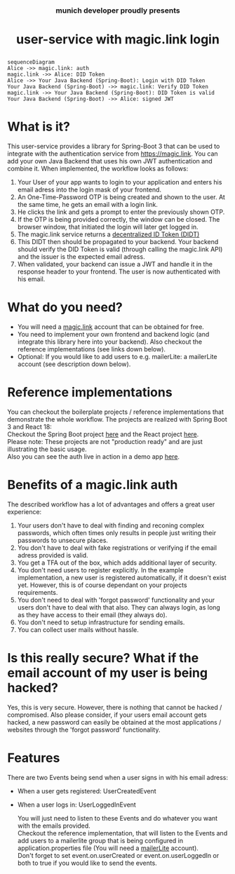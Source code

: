 ### <p align=center>munich developer proudly presents</p>
# <p align=center>user-service with magic.link login</p>

```mermaid
sequenceDiagram
Alice ->> magic.link: auth
magic.link ->> Alice: DID Token
Alice ->> Your Java Backend (Spring-Boot): Login with DID Token
Your Java Backend (Spring-Boot) ->> magic.link: Verify DID Token
magic.link ->> Your Java Backend (Spring-Boot): DID Token is valid
Your Java Backend (Spring-Boot) ->> Alice: signed JWT
```

# What is it?

This user-service provides a library for Spring-Boot 3 that can be used to integrate with the authentication service from https://magic.link.
You can add your own Java Backend that uses his own JWT authentication and combine it.
When implemented, the workflow looks as follows:

1. Your User of your app wants to login to your application and enters his email adress into the login mask of your frontend.
2. An One-Time-Password OTP is being created and shown to the user. At the same time, he gets an email with a login link.
3. He clicks the link and gets a prompt to enter the previously shown OTP.
4. If the OTP is being provided correctly, the window can be closed. The browser window, that initiated the login will later get logged in.
5. The magic.link service returns a [decentralized ID Token (DIDT)](https://magic.link/docs/dedicated/introduction/decentralized-id)
6. This DIDT then should be propagated to your backend. Your backend should verify the DID Token is valid (through calling the magic.link API) and the issuer is the expected email adress.
7. When validated, your backend can issue a JWT and handle it in the response header to your frontend. The user is now authenticated with his email.

# What do you need?

- You will need a [magic.link](https://magic.link) account that can be obtained for free.
- You need to implement your own frontend and backend logic (and integrate this library here into your backend). Also checkout the reference implementations (see links down below).
- Optional: If you would like to add users to e.g. mailerLite: a mailerLite account (see description down below).

# Reference implementations

You can checkout the boilerplate projects / reference implementations that demonstrate the whole workflow. The projects are realized with Spring Boot 3 and React 18:
<br />Checkout the Spring Boot project [here](https://github.com/munichdeveloper/spring-boot-magic-link) and the React project [here](https://github.com/munichdeveloper/react-magic-link).
<br />Please note: These projects are not "production ready" and are just illustrating the basic usage.
<br />Also you can see the auth live in action in a demo app [here](https://documan.onrender.com).


# Benefits of a magic.link auth

The described workflow has a lot of advantages and offers a great user experience:

1. Your users don't have to deal with finding and reconing complex passwords, which often times only results in people just writing their passwords to unsecure places.
2. You don't have to deal with fake registrations or verifying if the email adress provided is valid.
3. You get a TFA out of the box, which adds additional layer of security.
4. You don't need users to register explicitly. In the example implementation, a new user is registered automatically, if it doesn't exist yet. However, this is of course dependant on your projects requirements.
5. You don't need to deal with 'forgot password' functionality and your users don't have to deal with that also. They can always login, as long as they have access to their email (they always do).
6. You don't need to setup infrastructure for sending emails.
7. You can collect user mails without hassle.

# Is this really secure? What if the email account of my user is being hacked?

Yes, this is very secure. However, there is nothing that cannot be hacked / compromised. 
Also please consider, if your users email account gets hacked, a new password can easily be obtained at the most applications / websites through the 'forgot password' functionality.

# Features

There are two Events being send when a user signs in with his email adress:
- When a user gets registered: UserCreatedEvent
- When a user logs in: UserLoggedInEvent

  You will just need to listen to these Events and do whatever you want with the emails provided.
  <br />Checkout the reference implementation, that will listen to the Events and add users to a mailerlite group that is being configured in application.properties file (You will need a [mailerLite](https://mailerlite.com) account).
  <br />Don't forget to set event.on.userCreated or event.on.userLoggedIn or both to true if you would like to send the events.

